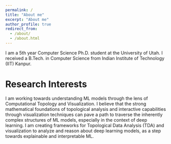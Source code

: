 ```yaml
---
permalink: /
title: "About me"
excerpt: "About me"
author_profile: true
redirect_from: 
  - /about/
  - /about.html
---
```

I am a 5th year Computer Science Ph.D. student at the University of Utah. I received a B.Tech. in Computer Science from Indian Institute of Technology (IIT) Kanpur.

Research Interests
===
I am working towards understanding ML models through the lens of Computational Topology and Visualization. I believe that the strong mathematical foundations of topological analysis and interactive capabilities through visualization techniques can pave a path to traverse the inherently complex structures of ML models, especially in the context of deep learning. I am creating frameworks for Topological Data Analysis (TDA) and visualization to analyze and reason about deep learning models, as a step towards explainable and interpretable ML.
